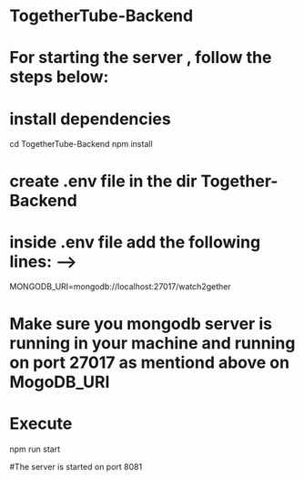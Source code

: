 # TogetherTube-Backend

 # For starting the server , follow the steps below:

# install dependencies

 cd TogetherTube-Backend
 npm install 

 # create .env file in the dir Together-Backend 
# inside .env file add the following lines: -->

MONGODB_URI=mongodb://localhost:27017/watch2gether

# Make sure you mongodb server is running in your machine and running on port 27017 as mentiond above on MogoDB_URI


# Execute
npm run start


#The server is started on port 8081
